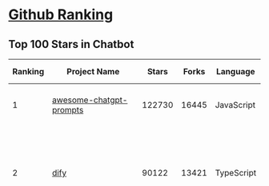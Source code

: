 [Github Ranking](../README.md)
==========

## Top 100 Stars in Chatbot

| Ranking | Project Name | Stars | Forks | Language | Open Issues | Description | Last Commit |
| ------- | ------------ | ----- | ----- | -------- | ----------- | ----------- | ----------- |
| 1 | [awesome-chatgpt-prompts](https://github.com/f/awesome-chatgpt-prompts) | 122730 | 16445 | JavaScript | 0 | This repo includes ChatGPT prompt curation to use ChatGPT and other LLM tools better. | 2025-04-08T21:40:40Z |
| 2 | [dify](https://github.com/langgenius/dify) | 90122 | 13421 | TypeScript | 579 | Dify is an open-source LLM app development platform. Dify's intuitive interface combines AI workflow, RAG pipeline, agent capabilities, model management, observability features and more, letting you quickly go from prototype to production. | 2025-04-09T03:28:05Z |
| 3 | [funNLP](https://github.com/fighting41love/funNLP) | 72276 | 14783 | Python | 33 | 中英文敏感词、语言检测、中外手机/电话归属地/运营商查询、名字推断性别、手机号抽取、身份证抽取、邮箱抽取、中日文人名库、中文缩写库、拆字词典、词汇情感值、停用词、反动词表、暴恐词表、繁简体转换、英文模拟中文发音、汪峰歌词生成器、职业名称词库、同义词库、反义词库、否定词库、汽车品牌词库、汽车零件词库、连续英文切割、各种中文词向量、公司名字大全、古诗词库、IT词库、财经词库、成语词库、地名词库、历史名人词库、诗词词库、医学词库、饮食词库、法律词库、汽车词库、动物词库、中文聊天语料、中文谣言数据、百度中文问答数据集、句子相似度匹配算法集合、bert资源、文本生成&摘要相关工具、cocoNLP信息抽取工具、国内电话号码正则匹配、清华大学XLORE:中英文跨语言百科知识图谱、清华大学人工智能技术系列报告、自然语言生成、NLU太难了系列、自动对联数据及机器人、用户名黑名单列表、罪名法务名词及分类模型、微信公众号语料、cs224n深度学习自然语言处理课程、中文手写汉字识别、中文自然语言处理 语料/数据集、变量命名神器、分词语料库+代码、任务型对话英文数据集、ASR 语音数据集 + 基于深度学习的中文语音识别系统、笑声检测器、Microsoft多语言数字/单位/如日期时间识别包、中华新华字典数据库及api(包括常用歇后语、成语、词语和汉字)、文档图谱自动生成、SpaCy 中文模型、Common Voice语音识别数据集新版、神经网络关系抽取、基于bert的命名实体识别、关键词(Keyphrase)抽取包pke、基于医疗领域知识图谱的问答系统、基于依存句法与语义角色标注的事件三元组抽取、依存句法分析4万句高质量标注数据、cnocr：用来做中文OCR的Python3包、中文人物关系知识图谱项目、中文nlp竞赛项目及代码汇总、中文字符数据、speech-aligner: 从“人声语音”及其“语言文本”产生音素级别时间对齐标注的工具、AmpliGraph: 知识图谱表示学习(Python)库：知识图谱概念链接预测、Scattertext 文本可视化(python)、语言/知识表示工具：BERT & ERNIE、中文对比英文自然语言处理NLP的区别综述、Synonyms中文近义词工具包、HarvestText领域自适应文本挖掘工具（新词发现-情感分析-实体链接等）、word2word：(Python)方便易用的多语言词-词对集：62种语言/3,564个多语言对、语音识别语料生成工具：从具有音频/字幕的在线视频创建自动语音识别(ASR)语料库、构建医疗实体识别的模型（包含词典和语料标注）、单文档非监督的关键词抽取、Kashgari中使用gpt-2语言模型、开源的金融投资数据提取工具、文本自动摘要库TextTeaser: 仅支持英文、人民日报语料处理工具集、一些关于自然语言的基本模型、基于14W歌曲知识库的问答尝试--功能包括歌词接龙and已知歌词找歌曲以及歌曲歌手歌词三角关系的问答、基于Siamese bilstm模型的相似句子判定模型并提供训练数据集和测试数据集、用Transformer编解码模型实现的根据Hacker News文章标题自动生成评论、用BERT进行序列标记和文本分类的模板代码、LitBank：NLP数据集——支持自然语言处理和计算人文学科任务的100部带标记英文小说语料、百度开源的基准信息抽取系统、虚假新闻数据集、Facebook: LAMA语言模型分析，提供Transformer-XL/BERT/ELMo/GPT预训练语言模型的统一访问接口、CommonsenseQA：面向常识的英文QA挑战、中文知识图谱资料、数据及工具、各大公司内部里大牛分享的技术文档 PDF 或者 PPT、自然语言生成SQL语句（英文）、中文NLP数据增强（EDA）工具、英文NLP数据增强工具 、基于医药知识图谱的智能问答系统、京东商品知识图谱、基于mongodb存储的军事领域知识图谱问答项目、基于远监督的中文关系抽取、语音情感分析、中文ULMFiT-情感分析-文本分类-语料及模型、一个拍照做题程序、世界各国大规模人名库、一个利用有趣中文语料库 qingyun 训练出来的中文聊天机器人、中文聊天机器人seqGAN、省市区镇行政区划数据带拼音标注、教育行业新闻语料库包含自动文摘功能、开放了对话机器人-知识图谱-语义理解-自然语言处理工具及数据、中文知识图谱：基于百度百科中文页面-抽取三元组信息-构建中文知识图谱、masr: 中文语音识别-提供预训练模型-高识别率、Python音频数据增广库、中文全词覆盖BERT及两份阅读理解数据、ConvLab：开源多域端到端对话系统平台、中文自然语言处理数据集、基于最新版本rasa搭建的对话系统、基于TensorFlow和BERT的管道式实体及关系抽取、一个小型的证券知识图谱/知识库、复盘所有NLP比赛的TOP方案、OpenCLaP：多领域开源中文预训练语言模型仓库、UER：基于不同语料+编码器+目标任务的中文预训练模型仓库、中文自然语言处理向量合集、基于金融-司法领域(兼有闲聊性质)的聊天机器人、g2pC：基于上下文的汉语读音自动标记模块、Zincbase 知识图谱构建工具包、诗歌质量评价/细粒度情感诗歌语料库、快速转化「中文数字」和「阿拉伯数字」、百度知道问答语料库、基于知识图谱的问答系统、jieba_fast 加速版的jieba、正则表达式教程、中文阅读理解数据集、基于BERT等最新语言模型的抽取式摘要提取、Python利用深度学习进行文本摘要的综合指南、知识图谱深度学习相关资料整理、维基大规模平行文本语料、StanfordNLP 0.2.0：纯Python版自然语言处理包、NeuralNLP-NeuralClassifier：腾讯开源深度学习文本分类工具、端到端的封闭域对话系统、中文命名实体识别：NeuroNER vs. BertNER、新闻事件线索抽取、2019年百度的三元组抽取比赛：“科学空间队”源码、基于依存句法的开放域文本知识三元组抽取和知识库构建、中文的GPT2训练代码、ML-NLP - 机器学习(Machine Learning)NLP面试中常考到的知识点和代码实现、nlp4han:中文自然语言处理工具集(断句/分词/词性标注/组块/句法分析/语义分析/NER/N元语法/HMM/代词消解/情感分析/拼写检查、XLM：Facebook的跨语言预训练语言模型、用基于BERT的微调和特征提取方法来进行知识图谱百度百科人物词条属性抽取、中文自然语言处理相关的开放任务-数据集-当前最佳结果、CoupletAI - 基于CNN+Bi-LSTM+Attention 的自动对对联系统、抽象知识图谱、MiningZhiDaoQACorpus - 580万百度知道问答数据挖掘项目、brat rapid annotation tool: 序列标注工具、大规模中文知识图谱数据：1.4亿实体、数据增强在机器翻译及其他nlp任务中的应用及效果、allennlp阅读理解:支持多种数据和模型、PDF表格数据提取工具 、 Graphbrain：AI开源软件库和科研工具，目的是促进自动意义提取和文本理解以及知识的探索和推断、简历自动筛选系统、基于命名实体识别的简历自动摘要、中文语言理解测评基准，包括代表性的数据集&基准模型&语料库&排行榜、树洞 OCR 文字识别 、从包含表格的扫描图片中识别表格和文字、语声迁移、Python口语自然语言处理工具集(英文)、 similarity：相似度计算工具包，java编写、海量中文预训练ALBERT模型 、Transformers 2.0 、基于大规模音频数据集Audioset的音频增强 、Poplar：网页版自然语言标注工具、图片文字去除，可用于漫画翻译 、186种语言的数字叫法库、Amazon发布基于知识的人-人开放领域对话数据集 、中文文本纠错模块代码、繁简体转换 、 Python实现的多种文本可读性评价指标、类似于人名/地名/组织机构名的命名体识别数据集 、东南大学《知识图谱》研究生课程(资料)、. 英文拼写检查库 、 wwsearch是企业微信后台自研的全文检索引擎、CHAMELEON：深度学习新闻推荐系统元架构 、 8篇论文梳理BERT相关模型进展与反思、DocSearch：免费文档搜索引擎、 LIDA：轻量交互式对话标注工具 、aili - the fastest in-memory index in the East 东半球最快并发索引 、知识图谱车音工作项目、自然语言生成资源大全 、中日韩分词库mecab的Python接口库、中文文本摘要/关键词提取、汉字字符特征提取器 (featurizer)，提取汉字的特征（发音特征、字形特征）用做深度学习的特征、中文生成任务基准测评 、中文缩写数据集、中文任务基准测评 - 代表性的数据集-基准(预训练)模型-语料库-baseline-工具包-排行榜、PySS3：面向可解释AI的SS3文本分类器机器可视化工具 、中文NLP数据集列表、COPE - 格律诗编辑程序、doccano：基于网页的开源协同多语言文本标注工具 、PreNLP：自然语言预处理库、简单的简历解析器，用来从简历中提取关键信息、用于中文闲聊的GPT2模型：GPT2-chitchat、基于检索聊天机器人多轮响应选择相关资源列表(Leaderboards、Datasets、Papers)、(Colab)抽象文本摘要实现集锦(教程 、词语拼音数据、高效模糊搜索工具、NLP数据增广资源集、微软对话机器人框架 、 GitHub Typo Corpus：大规模GitHub多语言拼写错误/语法错误数据集、TextCluster：短文本聚类预处理模块 Short text cluster、面向语音识别的中文文本规范化、BLINK：最先进的实体链接库、BertPunc：基于BERT的最先进标点修复模型、Tokenizer：快速、可定制的文本词条化库、中文语言理解测评基准，包括代表性的数据集、基准(预训练)模型、语料库、排行榜、spaCy 医学文本挖掘与信息提取 、 NLP任务示例项目代码集、 python拼写检查库、chatbot-list - 行业内关于智能客服、聊天机器人的应用和架构、算法分享和介绍、语音质量评价指标(MOSNet, BSSEval, STOI, PESQ, SRMR)、 用138GB语料训练的法文RoBERTa预训练语言模型 、BERT-NER-Pytorch：三种不同模式的BERT中文NER实验、无道词典 - 有道词典的命令行版本，支持英汉互查和在线查询、2019年NLP亮点回顾、 Chinese medical dialogue data 中文医疗对话数据集 、最好的汉字数字(中文数字)-阿拉伯数字转换工具、 基于百科知识库的中文词语多词义/义项获取与特定句子词语语义消歧、awesome-nlp-sentiment-analysis - 情感分析、情绪原因识别、评价对象和评价词抽取、LineFlow：面向所有深度学习框架的NLP数据高效加载器、中文医学NLP公开资源整理 、MedQuAD：(英文)医学问答数据集、将自然语言数字串解析转换为整数和浮点数、Transfer Learning in Natural Language Processing (NLP) 、面向语音识别的中文/英文发音辞典、Tokenizers：注重性能与多功能性的最先进分词器、CLUENER 细粒度命名实体识别 Fine Grained Named Entity Recognition、 基于BERT的中文命名实体识别、中文谣言数据库、NLP数据集/基准任务大列表、nlp相关的一些论文及代码, 包括主题模型、词向量(Word Embedding)、命名实体识别(NER)、文本分类(Text Classificatin)、文本生成(Text Generation)、文本相似性(Text Similarity)计算等，涉及到各种与nlp相关的算法，基于keras和tensorflow 、Python文本挖掘/NLP实战示例、 Blackstone：面向非结构化法律文本的spaCy pipeline和NLP模型通过同义词替换实现文本“变脸” 、中文 预训练 ELECTREA 模型: 基于对抗学习 pretrain Chinese Model 、albert-chinese-ner - 用预训练语言模型ALBERT做中文NER 、基于GPT2的特定主题文本生成/文本增广、开源预训练语言模型合集、多语言句向量包、编码、标记和实现：一种可控高效的文本生成方法、 英文脏话大列表 、attnvis：GPT2、BERT等transformer语言模型注意力交互可视化、CoVoST：Facebook发布的多语种语音-文本翻译语料库，包括11种语言(法语、德语、荷兰语、俄语、西班牙语、意大利语、土耳其语、波斯语、瑞典语、蒙古语和中文)的语音、文字转录及英文译文、Jiagu自然语言处理工具 - 以BiLSTM等模型为基础，提供知识图谱关系抽取 中文分词 词性标注 命名实体识别 情感分析 新词发现 关键词 文本摘要 文本聚类等功能、用unet实现对文档表格的自动检测，表格重建、NLP事件提取文献资源列表 、 金融领域自然语言处理研究资源大列表、CLUEDatasetSearch - 中英文NLP数据集：搜索所有中文NLP数据集，附常用英文NLP数据集 、medical_NER - 中文医学知识图谱命名实体识别 、(哈佛)讲因果推理的免费书、知识图谱相关学习资料/数据集/工具资源大列表、Forte：灵活强大的自然语言处理pipeline工具集 、Python字符串相似性算法库、PyLaia：面向手写文档分析的深度学习工具包、TextFooler：针对文本分类/推理的对抗文本生成模块、Haystack：灵活、强大的可扩展问答(QA)框架、中文关键短语抽取工具 | 2024-05-10T07:38:24Z |
| 4 | [gpt4free](https://github.com/xtekky/gpt4free) | 63983 | 13604 | Python | 35 | The official gpt4free repository \| various collection of powerful language models \| o3 and deepseek r1, gpt-4.5 | 2025-04-06T15:57:17Z |
| 5 | [ragflow](https://github.com/infiniflow/ragflow) | 48329 | 4523 | TypeScript | 1737 | RAGFlow is an open-source RAG (Retrieval-Augmented Generation) engine based on deep document understanding. | 2025-04-08T13:12:45Z |
| 6 | [FastChat](https://github.com/lm-sys/FastChat) | 38326 | 4684 | Python | 816 | An open platform for training, serving, and evaluating large language models. Release repo for Vicuna and Chatbot Arena. | 2025-03-24T20:44:57Z |
| 7 | [quivr](https://github.com/QuivrHQ/quivr) | 37676 | 3639 | Python | 22 | Opiniated RAG for integrating GenAI in your apps 🧠   Focus on your product rather than the RAG. Easy integration in existing products with customisation!  Any LLM: GPT4, Groq, Llama. Any Vectorstore: PGVector, Faiss. Any Files. Anyway you want.  | 2025-04-02T09:32:29Z |
| 8 | [Flowise](https://github.com/FlowiseAI/Flowise) | 37038 | 19289 | TypeScript | 522 | Drag & drop UI to build your customized LLM flow | 2025-04-08T09:01:26Z |
| 9 | [Langchain-Chatchat](https://github.com/chatchat-space/Langchain-Chatchat) | 34570 | 5829 | TypeScript | 194 | Langchain-Chatchat（原Langchain-ChatGLM）基于 Langchain 与 ChatGLM, Qwen 与 Llama 等语言模型的 RAG 与 Agent 应用 \| Langchain-Chatchat (formerly langchain-ChatGLM), local knowledge based LLM (like ChatGLM, Qwen and Llama) RAG and Agent app with langchain  | 2025-03-25T15:45:51Z |
| 10 | [chatbox](https://github.com/chatboxai/chatbox) | 34011 | 3245 | TypeScript | 636 | User-friendly Desktop Client App for AI Models/LLMs (GPT, Claude, Gemini, Ollama...) | 2025-03-20T15:20:56Z |
| 11 | [chatbot-ui](https://github.com/mckaywrigley/chatbot-ui) | 30821 | 8634 | TypeScript | 164 | AI chat for any model. | 2024-08-03T00:38:07Z |
| 12 | [python-telegram-bot](https://github.com/python-telegram-bot/python-telegram-bot) | 27277 | 5595 | Python | 12 | We have made you a wrapper you can't refuse | 2025-04-09T00:10:28Z |
| 13 | [llm-app](https://github.com/pathwaycom/llm-app) | 22917 | 407 | Jupyter Notebook | 5 | Ready-to-run cloud templates for RAG, AI pipelines, and enterprise search with live data. 🐳Docker-friendly.⚡Always in sync with Sharepoint, Google Drive, S3, Kafka, PostgreSQL, real-time data APIs, and more. | 2025-04-08T15:11:27Z |
| 14 | [cherry-studio](https://github.com/CherryHQ/cherry-studio) | 22586 | 1912 | JavaScript | 508 | 🍒 Cherry Studio is a desktop client that supports for multiple LLM providers. | 2025-04-09T03:22:14Z |
| 15 | [LLaVA](https://github.com/haotian-liu/LLaVA) | 22137 | 2435 | Python | 1059 | [NeurIPS'23 Oral] Visual Instruction Tuning (LLaVA) built towards GPT-4V level capabilities and beyond. | 2024-08-12T09:52:38Z |
| 16 | [kotaemon](https://github.com/Cinnamon/kotaemon) | 21931 | 1725 | Python | 175 | An open-source RAG-based tool for chatting with your documents. | 2025-04-01T04:34:19Z |
| 17 | [wechaty](https://github.com/wechaty/wechaty) | 21365 | 2675 | TypeScript | 145 | Conversational RPA SDK for Chatbot Makers. Join our Discord: https://discord.gg/7q8NBZbQzt | 2025-01-10T21:33:51Z |
| 18 | [haystack](https://github.com/deepset-ai/haystack) | 20210 | 2125 | Python | 113 | AI orchestration framework to build customizable, production-ready LLM applications. Connect components (models, vector DBs, file converters) to pipelines or agents that can interact with your data. With advanced retrieval methods, it's best suited for building RAG, question answering, semantic search or conversational agent chatbots. | 2025-04-08T16:38:12Z |
| 19 | [rasa](https://github.com/RasaHQ/rasa) | 19938 | 4758 | Python | 4 | 💬   Open source machine learning framework to automate text- and voice-based conversations: NLU, dialogue management, connect to Slack, Facebook, and more - Create chatbots and voice assistants | 2025-03-31T17:18:31Z |
| 20 | [CopilotKit](https://github.com/CopilotKit/CopilotKit) | 18098 | 2593 | TypeScript | 111 | React UI + elegant infrastructure for AI Copilots, AI chatbots, and in-app AI agents. The Agentic last-mile 🪁 | 2025-04-09T03:14:10Z |
| 21 | [leon](https://github.com/leon-ai/leon) | 16141 | 1337 | TypeScript | 86 | 🧠 Leon is your open-source personal assistant. | 2025-03-22T03:37:54Z |
| 22 | [ChatALL](https://github.com/ai-shifu/ChatALL) | 15713 | 1672 | JavaScript | 223 |  Concurrently chat with ChatGPT, Bing Chat, Bard, Alpaca, Vicuna, Claude, ChatGLM, MOSS, 讯飞星火, 文心一言 and more, discover the best answers | 2025-03-14T16:14:36Z |
| 23 | [MaxKB](https://github.com/1Panel-dev/MaxKB) | 15521 | 2041 | Python | 121 | 💬 MaxKB is a ready-to-use RAG chatbot that features robust workflow and MCP tool-use capabilities. It supports a wide range of mainstream large language models (LLMs), including DeepSeek-R1, Llama 3.3, OpenAI, among others. | 2025-04-09T02:56:59Z |
| 24 | [eliza](https://github.com/elizaOS/eliza) | 15431 | 5038 | TypeScript | 39 | Autonomous agents for everyone | 2025-04-09T02:31:52Z |
| 25 | [ChuanhuChatGPT](https://github.com/GaiZhenbiao/ChuanhuChatGPT) | 15413 | 2289 | Python | 122 | GUI for ChatGPT API and many LLMs. Supports agents, file-based QA, GPT finetuning and query with web search. All with a neat UI. | 2025-03-13T09:36:38Z |
| 26 | [ai-pdf-chatbot-langchain](https://github.com/mayooear/ai-pdf-chatbot-langchain) | 15350 | 3053 | TypeScript | 1 | AI PDF chatbot agent built with LangChain & LangGraph  | 2025-02-20T18:19:58Z |
| 27 | [mirai](https://github.com/mamoe/mirai) | 14736 | 2545 | Kotlin | 272 | 高效率 QQ 机器人支持库 | 2024-09-23T11:25:50Z |
| 28 | [open-im-server](https://github.com/openimsdk/open-im-server) | 14548 | 2563 | Go | 101 | IM Chat ChatGPT | 2025-04-02T10:18:24Z |
| 29 | [ai-chatbot](https://github.com/vercel/ai-chatbot) | 14499 | 3846 | TypeScript | 190 | A full-featured, hackable Next.js AI chatbot built by Vercel | 2025-04-09T01:37:56Z |
| 30 | [repomix](https://github.com/yamadashy/repomix) | 14368 | 610 | TypeScript | 77 | 📦 Repomix (formerly Repopack) is a powerful tool that packs your entire repository into a single, AI-friendly file. Perfect for when you need to feed your codebase to Large Language Models (LLMs) or other AI tools like Claude, ChatGPT, DeepSeek, Perplexity, Gemini, Gemma, Llama, Grok, and more. | 2025-04-07T02:37:06Z |
| 31 | [ChatterBot](https://github.com/gunthercox/ChatterBot) | 14279 | 4473 | Python | 136 | ChatterBot is a machine learning, conversational dialog engine for creating chat bots | 2025-04-08T10:17:21Z |
| 32 | [bolt.new](https://github.com/stackblitz/bolt.new) | 14136 | 11341 | TypeScript | 6219 | Prompt, run, edit, and deploy full-stack web applications | 2024-12-17T06:29:27Z |
| 33 | [botpress](https://github.com/botpress/botpress) | 13511 | 1949 | TypeScript | 8 | The open-source hub to build & deploy GPT/LLM Agents ⚡️ | 2025-04-08T21:44:46Z |
| 34 | [CosyVoice](https://github.com/FunAudioLLM/CosyVoice) | 12803 | 1299 | Python | 606 | Multi-lingual large voice generation model, providing inference, training and deployment full-stack ability. | 2025-04-08T04:23:45Z |
| 35 | [chat](https://github.com/tinode/chat) | 12393 | 1934 | Go | 35 | Instant messaging platform. Backend in Go. Clients: Swift iOS, Java Android, JS webapp, scriptable command line; chatbots | 2025-04-06T08:49:12Z |
| 36 | [botkit](https://github.com/howdyai/botkit) | 11549 | 2291 | TypeScript | 25 | Botkit is an open source developer tool for building chat bots, apps and custom integrations for major messaging platforms. | 2024-07-01T02:28:35Z |
| 37 | [llama-gpt](https://github.com/getumbrel/llama-gpt) | 10960 | 714 | TypeScript | 84 | A self-hosted, offline, ChatGPT-like chatbot. Powered by Llama 2. 100% private, with no data leaving your device. New: Code Llama support! | 2024-04-23T18:56:06Z |
| 38 | [xiaozhi-esp32](https://github.com/78/xiaozhi-esp32) | 10918 | 2059 | C++ | 97 | Build your own AI friend | 2025-04-09T03:23:39Z |
| 39 | [dolly](https://github.com/databrickslabs/dolly) | 10812 | 1157 | Python | 5 | Databricks’ Dolly, a large language model trained on the Databricks Machine Learning Platform | 2023-06-30T18:36:16Z |
| 40 | [stanford-tensorflow-tutorials](https://github.com/chiphuyen/stanford-tensorflow-tutorials) | 10338 | 4297 | Python | 67 | This repository contains code examples for the Stanford's course: TensorFlow for Deep Learning Research.  | 2020-12-22T09:21:55Z |
| 41 | [chathub](https://github.com/chathub-dev/chathub) | 10246 | 1071 | TypeScript | 136 | All-in-one chatbot client | 2025-03-10T08:29:12Z |
| 42 | [EverydayWechat](https://github.com/sfyc23/EverydayWechat) | 10138 | 2316 | Python | 22 | 微信助手：1.每日定时给好友（女友）发送定制消息。2.机器人自动回复好友。3.群助手功能（例如：查询垃圾分类、天气、日历、电影实时票房、快递物流、PM2.5等） | 2021-06-22T02:56:06Z |
| 43 | [petals](https://github.com/bigscience-workshop/petals) | 9551 | 550 | Python | 90 | 🌸 Run LLMs at home, BitTorrent-style. Fine-tuning and inference up to 10x faster than offloading | 2024-09-07T11:54:28Z |
| 44 | [ChatRWKV](https://github.com/BlinkDL/ChatRWKV) | 9471 | 705 | Python | 33 | ChatRWKV is like ChatGPT but powered by RWKV (100% RNN) language model, and open source. | 2025-01-28T06:51:26Z |
| 45 | [node-telegram-bot-api](https://github.com/yagop/node-telegram-bot-api) | 8705 | 1572 | JavaScript | 115 | Telegram Bot API for NodeJS | 2024-09-05T22:07:27Z |
| 46 | [typebot.io](https://github.com/baptisteArno/typebot.io) | 8442 | 2435 | TypeScript | 190 | 💬 Typebot is a powerful chatbot builder that you can self-host. | 2025-04-08T16:42:13Z |
| 47 | [BetterChatGPT](https://github.com/ztjhz/BetterChatGPT) | 8366 | 2786 | TypeScript | 214 | An amazing UI for OpenAI's ChatGPT (Website + Windows + MacOS + Linux) | 2024-08-14T10:26:46Z |
| 48 | [bisheng](https://github.com/dataelement/bisheng) | 8003 | 1336 | Python | 85 | BISHENG is an open LLM devops platform for next generation Enterprise AI applications. Powerful and comprehensive features include: GenAI workflow, RAG, Agent, Unified model management, Evaluation, SFT, Dataset Management, Enterprise-level System Management, Observability and more. | 2025-04-08T12:27:54Z |
| 49 | [gpt4free-ts](https://github.com/xiangsx/gpt4free-ts) | 7756 | 1372 | TypeScript | 48 | Providing a free OpenAI GPT-4 API !   This is a replication project for the typescript version of xtekky/gpt4free | 2024-09-04T01:15:09Z |
| 50 | [GPTCache](https://github.com/zilliztech/GPTCache) | 7498 | 531 | Python | 71 | Semantic cache for LLMs. Fully integrated with LangChain and llama_index.  | 2024-09-18T02:05:21Z |
| 51 | [TensorLayer](https://github.com/tensorlayer/TensorLayer) | 7350 | 1605 | Python | 26 | Deep Learning and Reinforcement Learning Library for Scientists and Engineers  | 2023-02-18T07:58:21Z |
| 52 | [yao](https://github.com/YaoApp/yao) | 7265 | 660 | Go | 0 | ✨ Yao is an all-in-one application engine that enables developers to create web apps, REST APIs, business applications, and more, with AI as a development partner. | 2025-04-08T04:30:24Z |
| 53 | [AstrBot](https://github.com/AstrBotDevs/AstrBot) | 7136 | 437 | Python | 184 | ✨ 易上手的多平台 LLM 聊天机器人及开发框架 ✨ 平台支持 QQ、QQ频道、Telegram、微信、企微、飞书 \| MCP 服务器、OpenAI、DeepSeek、Gemini、硅基流动、月之暗面、Ollama、OneAPI、Dify 等。附带 WebUI。 | 2025-04-08T14:53:38Z |
| 54 | [pdfGPT](https://github.com/bhaskatripathi/pdfGPT) | 7104 | 848 | Python | 44 | PDF GPT allows you to chat with the contents of your PDF file by using GPT capabilities. The most effective open source solution to turn your pdf files in a chatbot! | 2025-03-03T13:17:59Z |
| 55 | [Verba](https://github.com/weaviate/Verba) | 7011 | 763 | Python | 45 | Retrieval Augmented Generation (RAG) chatbot powered by Weaviate | 2025-03-24T15:19:15Z |
| 56 | [agentscope](https://github.com/modelscope/agentscope) | 6933 | 401 | Python | 33 | Start building LLM-empowered multi-agent applications in an easier way. | 2025-04-09T03:36:28Z |
| 57 | [InternLM](https://github.com/InternLM/InternLM) | 6851 | 482 | Python | 7 | Official release of InternLM series (InternLM, InternLM2, InternLM2.5, InternLM3). | 2025-02-07T04:14:52Z |
| 58 | [DeepPavlov](https://github.com/deeppavlov/DeepPavlov) | 6847 | 1160 | Python | 28 | An open source library for deep learning end-to-end dialog systems and chatbots. | 2025-04-01T14:19:35Z |
| 59 | [aidea](https://github.com/mylxsw/aidea) | 6749 | 1010 | Dart | 24 | AIdea 是一款支持 GPT  以及国产大语言模型通义千问、文心一言等，支持 Stable Diffusion 文生图、图生图、 SDXL1.0、超分辨率、图片上色的全能型 APP。 | 2025-03-01T12:52:55Z |
| 60 | [nonebot2](https://github.com/nonebot/nonebot2) | 6617 | 607 | Python | 35 | 跨平台 Python 异步聊天机器人框架 / Asynchronous multi-platform chatbot framework written in Python | 2025-04-07T21:11:57Z |
| 61 | [BlackFriday-GPTs-Prompts](https://github.com/friuns2/BlackFriday-GPTs-Prompts) | 6531 | 1016 | None | 83 | List of free GPTs that doesn't require plus subscription  | 2024-11-08T11:03:14Z |
| 62 | [rags](https://github.com/run-llama/rags) | 6447 | 661 | Python | 28 | Build ChatGPT over your data, all with natural language | 2024-04-05T05:36:59Z |
| 63 | [nlp.js](https://github.com/axa-group/nlp.js) | 6408 | 626 | JavaScript | 80 | An NLP library for building bots, with entity extraction, sentiment analysis, automatic language identify, and so more | 2025-01-09T14:43:04Z |
| 64 | [venom](https://github.com/orkestral/venom) | 6352 | 1267 | JavaScript | 54 | Venom is a high-performance system developed with JavaScript to create a bot for WhatsApp, support for creating any interaction, such as customer service, media sending, sentence recognition based on artificial intelligence and all types of design architecture for WhatsApp. | 2025-02-18T16:22:25Z |
| 65 | [aichat](https://github.com/sigoden/aichat) | 6327 | 411 | Rust | 0 | All-in-one LLM CLI tool featuring Shell Assistant, Chat-REPL, RAG, AI Tools & Agents, with access to OpenAI, Claude, Gemini, Ollama, Groq, and more. | 2025-03-28T14:14:41Z |
| 66 | [botman](https://github.com/botman/botman) | 6129 | 813 | PHP | 9 | A framework agnostic PHP library to build chat bots | 2024-12-20T12:50:35Z |
| 67 | [ChatBotCourse](https://github.com/lcdevelop/ChatBotCourse) | 5972 | 1680 | Python | 25 | 自己动手做聊天机器人教程 | 2022-07-18T09:16:17Z |
| 68 | [ChatGPT](https://github.com/PawanOsman/ChatGPT) | 5721 | 1011 | TypeScript | 0 | OpenAI API Free Reverse Proxy | 2024-08-23T15:25:51Z |
| 69 | [awesome-chatgpt](https://github.com/sindresorhus/awesome-chatgpt) | 5483 | 332 | None | 0 | 🤖 Awesome list for ChatGPT — an artificial intelligence chatbot developed by OpenAI | 2024-12-19T17:53:00Z |
| 70 | [chatgpt_telegram_bot](https://github.com/father-bot/chatgpt_telegram_bot) | 5337 | 1888 | Python | 68 | 💬 Telegram bot with ChatGPT, Python-based, using OpenAI's API. | 2024-09-20T09:31:58Z |
| 71 | [Bard-API](https://github.com/dsdanielpark/Bard-API) | 5276 | 520 | Python | 3 | The unofficial python package that returns response of Google Bard through cookie value. | 2024-04-24T10:38:31Z |
| 72 | [OpenChat](https://github.com/openchatai/OpenChat) | 5233 | 642 | JavaScript | 34 | LLMs custom-chatbots console ⚡ | 2024-02-27T13:17:24Z |
| 73 | [Synonyms](https://github.com/chatopera/Synonyms) | 5066 | 898 | Python | 31 | :herb: 中文近义词：聊天机器人，智能问答工具包 | 2023-11-24T22:55:49Z |
| 74 | [Red-DiscordBot](https://github.com/Cog-Creators/Red-DiscordBot) | 5029 | 2351 | Python | 202 | A multi-function Discord bot | 2025-03-26T19:15:15Z |
| 75 | [superduper](https://github.com/superduper-io/superduper) | 5024 | 493 | Python | 93 | Superduper: End-to-end framework for building custom AI applications and agents. | 2025-04-07T10:35:08Z |
| 76 | [koishi](https://github.com/koishijs/koishi) | 4800 | 261 | TypeScript | 82 | Cross-platform chatbot framework made with love | 2025-01-12T16:40:58Z |
| 77 | [multi-agent-orchestrator](https://github.com/awslabs/multi-agent-orchestrator) | 4664 | 388 | Python | 35 | Flexible and powerful framework for managing multiple AI agents and handling complex conversations | 2025-04-08T10:24:10Z |
| 78 | [xtuner](https://github.com/InternLM/xtuner) | 4464 | 340 | Python | 214 | An efficient, flexible and full-featured toolkit for fine-tuning LLM (InternLM2, Llama3, Phi3, Qwen, Mistral, ...) | 2025-04-08T06:29:34Z |
| 79 | [kimi-free-api](https://github.com/LLM-Red-Team/kimi-free-api) | 4418 | 745 | TypeScript | 15 | 🚀 KIMI AI 长文本大模型逆向API【特长：长文本解读整理】，支持高速流式输出、智能体对话、联网搜索、探索版、K1思考模型、长文档解读、图像解析、多轮对话，零配置部署，多路token支持，自动清理会话痕迹，仅供测试，如需商用请前往官方开放平台。 | 2024-12-30T03:53:44Z |
| 80 | [bottender](https://github.com/Yoctol/bottender) | 4264 | 337 | TypeScript | 53 | ⚡️ A framework for building conversational user interfaces. | 2024-04-10T13:31:04Z |
| 81 | [h2o-llmstudio](https://github.com/h2oai/h2o-llmstudio) | 4264 | 442 | Python | 35 | H2O LLM Studio - a framework and no-code GUI for fine-tuning LLMs. Documentation: https://docs.h2o.ai/h2o-llmstudio/ | 2025-04-08T13:53:32Z |
| 82 | [chinese-chatbot-corpus](https://github.com/codemayq/chinese-chatbot-corpus) | 4104 | 787 | Python | 1 | 中文公开聊天语料库 | 2024-04-23T03:30:29Z |
| 83 | [bot-on-anything](https://github.com/zhayujie/bot-on-anything) | 4060 | 924 | Python | 262 | A large model-based chatbot builder that can quickly integrate AI models (including ChatGPT, Claude, Gemini) into various software applications (such as Telegram, Gmail, Slack, and websites). | 2025-01-03T14:13:51Z |
| 84 | [assistant-ui](https://github.com/assistant-ui/assistant-ui) | 4005 | 483 | TypeScript | 24 | Typescript/React Library for AI Chat💬🚀 | 2025-04-09T00:24:40Z |
| 85 | [snips-nlu](https://github.com/snipsco/snips-nlu) | 3918 | 513 | Python | 65 | Snips Python library to extract meaning from text | 2023-05-22T16:10:15Z |
| 86 | [awesome-bots](https://github.com/DopplerHQ/awesome-bots) | 3915 | 523 | None | 4 | The most awesome list about bots ⭐️🤖 | 2024-07-03T19:31:10Z |
| 87 | [chatgpt-android](https://github.com/skydoves/chatgpt-android) | 3790 | 447 | Kotlin | 17 | 📲 ChatGPT Android demonstrates a Chatbot application using OpenAI's chat API on Android with Stream Chat SDK for Compose. | 2025-03-26T18:09:30Z |
| 88 | [adrenaline](https://github.com/shobrook/adrenaline) | 3790 | 317 | None | 4 | Chat with (and visualize) your codebase | 2024-03-08T18:42:45Z |
| 89 | [gptme](https://github.com/gptme/gptme) | 3708 | 298 | Python | 54 | Your agent in your terminal, equipped with local tools: writes code, uses the terminal, browses the web, vision. | 2025-04-07T10:54:16Z |
| 90 | [olivia](https://github.com/olivia-ai/olivia) | 3695 | 355 | Go | 22 | 💁‍♀️Your new best friend powered by an artificial neural network | 2025-02-06T10:19:30Z |
| 91 | [llm-workflow-engine](https://github.com/llm-workflow-engine/llm-workflow-engine) | 3693 | 469 | Python | 3 | Power CLI and Workflow manager for LLMs (core package) | 2025-04-08T19:31:17Z |
| 92 | [qqbot](https://github.com/pandolia/qqbot) | 3688 | 873 | Python | 36 | QQBot: A conversation robot base on Tencent's SmartQQ | 2020-08-23T07:47:42Z |
| 93 | [whatsapp-chatgpt](https://github.com/askrella/whatsapp-chatgpt) | 3595 | 881 | TypeScript | 36 | ChatGPT + DALL-E + WhatsApp = AI Assistant :rocket: :robot: | 2025-02-20T05:07:00Z |
| 94 | [chatbot](https://github.com/zhaoyingjun/chatbot) | 3569 | 1024 | Python | 96 | ChatGPT带火了聊天机器人，主流的趋势都调整到了GPT类模式，本项目也与时俱进，会在近期更新GPT类版本。基于本项目和自己的语料可以训练出自己想要的聊天机器人，用于智能客服、在线问答、闲聊等场景。 | 2024-06-26T13:37:21Z |
| 95 | [casibase](https://github.com/casibase/casibase) | 3463 | 405 | Go | 32 | ⚡️AI Cloud OS: Open-source enterprise-level AI knowledge base and Manus-like agent management platform with admin UI, user management and Single-Sign-On⚡️, supports ChatGPT, Claude, DeepSeek R1, Llama, Ollama, HuggingFace, etc., chat bot demo: https://ai.casibase.com, admin UI demo: https://ai-admin.casibase.com | 2025-04-08T17:10:49Z |
| 96 | [Telegram.Bot](https://github.com/TelegramBots/Telegram.Bot) | 3363 | 709 | C# | 0 | .NET Client for Telegram Bot API | 2025-03-22T23:19:52Z |
| 97 | [TensorFlow.NET](https://github.com/SciSharp/TensorFlow.NET) | 3330 | 535 | C# | 211 | .NET Standard bindings for Google's TensorFlow for developing, training and deploying Machine Learning models in C# and F#. | 2025-01-22T15:46:45Z |
| 98 | [ChatFiles](https://github.com/guangzhengli/ChatFiles) | 3326 | 485 | TypeScript | 16 | Document Chatbot — multiple files. Powered by GPT / Embedding. | 2024-12-17T10:26:50Z |
| 99 | [ChatGPTAPIFree](https://github.com/ayaka14732/ChatGPTAPIFree) | 3320 | 769 | JavaScript | 8 | A simple and open-source proxy API that allows you to access OpenAI's ChatGPT API for free! | 2023-03-27T04:31:47Z |
| 100 | [LLM-As-Chatbot](https://github.com/deep-diver/LLM-As-Chatbot) | 3312 | 378 | Python | 16 | LLM as a Chatbot Service | 2023-11-20T14:33:58Z |

